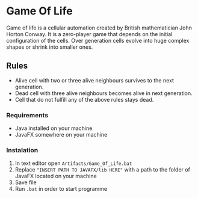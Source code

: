 # Game Of Life

Game of life is a cellular automation created by British mathematician John Horton Conway. It is a zero-player game that depends on the initial configuration of the cells. Over generation cells evolve into huge complex shapes or shrink into smaller ones.

## Rules

- Alive cell with two or three alive neighbours survives to the next generation.
- Dead cell with three alive neighbours becomes alive in next generation.
- Cell that do not fulfill any of the above rules stays dead.

### Requirements

- Java installed on your machine
- JavaFX somewhere on your machine

### Instalation

1. In text editor open `Artifacts/Game_Of_Life.bat`
2. Replace `"INSERT PATH TO JAVAFX/lib HERE"` with a path to the folder of JavaFX located on your machine
3. Save file
4. Run `.bat` in order to start programme
